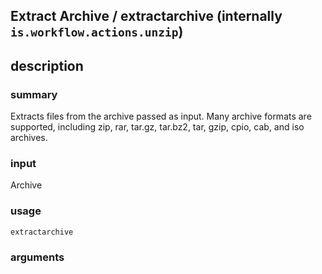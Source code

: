 
## Extract Archive / extractarchive (internally `is.workflow.actions.unzip`)



## description
### summary
Extracts files from the archive passed as input. Many archive formats are supported, including zip, rar, tar.gz, tar.bz2, tar, gzip, cpio, cab, and iso archives.

### input
Archive


### usage
`extractarchive `

### arguments

